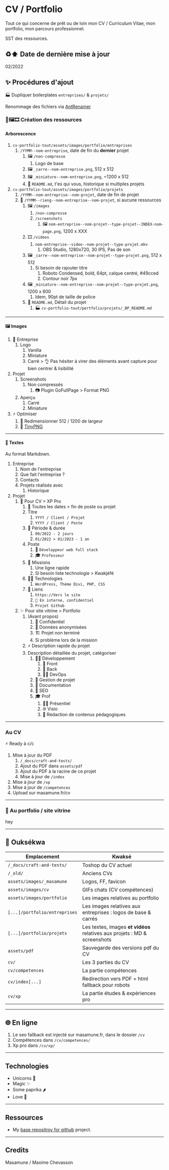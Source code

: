 # CV / Portfolio

Tout ce qui concerne de prêt ou de loin mon CV / Curriculum Vitae, mon portfolio, mon parcours professionnel.

SST des ressources.

## ♻️⬆️ Date de dernière mise à jour

02/2022

## ✨ Procédures d'ajout

🏭 Dupliquer boilerplates `entreprises/` & `projets/`

Renommage des fichiers via [AntRenamer](https://antp.be/software/renamer/fr)

### 💬🖼️🎞️ Création des ressources

#### Arborescence

1. `cv-portfolio-tout/assets/images/portfolio/entreprises`
   1. `/YYMM--nom-entreprise`, date de fin du **dernier** projet
      1. 🖼️ `/non-compresse`
         1. Logo de base
      2. 🖼️ `_carre--nom-entreprise.png`, 512 x 512
      3. 🖼️ `_miniature--nom-entreprise.png`, ~1200 x 512
      4. 📝 `README.md`, t'es qui vous, historique si multiples projets
2. `cv-portfolio-tout/assets/images/portfolio/projets`
   1. `/YYMM--nom-entreprise--nom-projet`, date de fin de projet
   2. 👥 `/YYMM--rieng--nom-entreprise--nom-projet`, si aucune ressources
      1. 🖼️ `/images`
         1. `/non-compresse`
         2. `/screenshots`
            1. 🖼️ `nom-entreprise--nom-projet--type-projet--INDEX-nom-page.png`, 1200 x XXX
      2. 🎞️ `/videos`
         1. `nom-entreprise--video--nom-projet--type-projet.mkv`
            1. OBS Studio, 1280x720, 30 IPS, Pas de son
      3. 🖼️ `_carre--nom-entreprise--nom-projet--type-projet.png`, 512 x 512
         1. Si besoin de rajouter titre
            1. Roboto Condensed, bold, 64pt, calque centré, #49cced
            2. Contour noir 7px
      4. 🖼️ `_miniature--nom-entreprise--nom-projet--type-projet.png`, 1200 x 600
         1. Idem, 90pt de taille de police
      5. 📝 `README.md`, Détail du projet
         1. 🏭 `cv-portfolio-tout/portfolio/projets/_BP_README.md`

---

#### 🖼️ Images

1. 👔 Entreprise
   1. Logo
      1. Vanilla
      2. Miniature
      3. Carré > 👌 Pas hésiter à virer des éléments avant capture pour bien centrer & lisibilité
2. Projet
   1. Screenshots
      1. Non compressés
         1. 📷 Plugin GoFullPage > Format PNG
   2. Aperçu
      1. Carré
      2. Miniature
3. ⚡️ Optimiser
   1. 📏 Redimensionner 512 / 1200 de largeur
   2. 🤏 [TinyPNG](https://tinypng.com/)

---

#### 💬 Textes

Au format Markdown.

1. Entreprise
   1. Nom de l'entreprise
   2. Que fait l'entreprise ?
   3. Contacts
   4. Projets réalisés avec
      1. Historique
2. Projet
   1. 🧠 Pour CV > XP Pro
      1. 📝 Toutes les dates > fin de poste ou projet
      2. Titre
         1. `YYYY / Client / Projet`
         2. `YYYY / Client / Poste`
      3. 📅 Période & durée
         1. `09/2022 - 2 jours`
         2. `01/2022 > 01/2023 - 1 an`
      4. Poste
         1. 💼 `Développeur web full stack`
         2. 🎓 `Professeur`
      5. 🎯 Missions
         1. Une ligne rapide
         2. Si besoin liste technologie > Kwakjéfé
      6. 👨‍💻 Technologies
         1. `WordPress, Thème Divi, PHP, CSS`
      7. 🔗 Liens
         1. `https://Vers le site`
         2. `🙈 En interne, confidentiel`
         3. `Projet Github`
   2. ✨ Pour site vitrine > Portfolio
      1. (Avant propos)
         1. 🙈 Confidentiel
         2. 👥 Données anonymisées
         3. 🏗️ Projet non terminé
         4. Si problème lors de la mission
      2. ⚡️ Description rapide du projet
      3. Description détaillée du projet, catégoriser
         1. 👨‍💻 Développement
            1. 🎨 Front
            2. 💾 Back
            3. 🐳🤖 DevOps
         2. 👷 Gestion de projet
         3. 📝 Documentation
         4. 💬 SEO
         5. 🎓 Prof
            1. 🙋‍♂️ Présentiel
            2. 🌐 Visio
            3. 📝 Rédaction de contenus pédagogiques

---

### Au CV

⚡️ Ready à c/c

1. Mise à jour du PDF
   1. `/_docs/craft-and-tests/`
   2. Ajout du PDF dans `assets/pdf`
   3. Ajout du PDF à la racine de  ce projet
   4. Mise à jour de `/index`
2. Mise à jour de `/xp`
3. Mise à jour de `/competences`
4. Upload sur masamune.fr/cv

---

### 🌱 Au portfolio / site vitrine

hey

---

## 📂 Ouksékwa

| Emplacement                    | Kwaksé                                                                       |
|                             ---|                                                                           ---|
| `/_docs/craft-and-tests/`      | Toshop du CV actuel                                                          |
| `/_old/`                       | Anciens CVs                                                                  |
| `assets/images/_masamune`      | Logos, FF, favicon                                                           |
| `assets/images/cv`             | GIFs chats (CV compétences)                                                  |
| `assets/images/portfolio`      | Les images relatives au portfolio                                            |
| `[...]/portfolio/entreprises`  | Les images relatives aux entreprises : logos de base & carrés                |
| `[...]/portfolio/projets`      | Les textes, images **et vidéos** relatives aux projets : MD & screenshots    |
| `assets/pdf`                   | Sauvegarde des versions pdf du CV                                            |
| `cv/`                          | Les 3 parties du CV                                                          |
| `cv/competences`               | La partie compétences                                                        |
| `cv/index[...]`                | Redirection vers PDF + html fallback pour robots                             |
| `cv/xp`                        | La partie études & expériences pro                                           |

---

## 🌐 En ligne

1. Le seo fallback est injecté sur masamune.fr, dans le dossier `/cv`
2. Compétences dans `/cv/competences/`
3. Xp pro dans `/cv/xp/`

---

## Technologies

- Unicorns 🦄
- Magic ✨
- Some paprika 🌶️
- Love 💖

---

## Ressources

- My [base repositroy for github](https://github.com/youpiwaza/base-repository-github) project.

---

## Credits

Masamune / Maxime Chevasson
